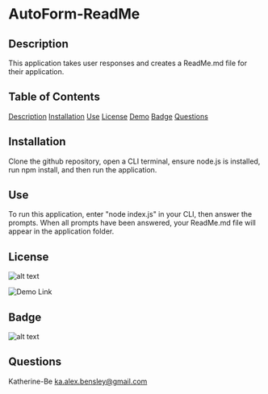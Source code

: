 
# AutoForm-ReadMe

## Description
This application takes user responses and creates a ReadMe.md file for their application.

## Table of Contents

[Description](#description)
[Installation](#installation)
[Use](#use)
[License](#license)
[Demo](#demo)
[Badge](#badge)
[Questions](#questions)
    
## Installation
Clone the github repository, open a CLI terminal, ensure node.js is installed, run npm install, and then run the application. 

## Use
To run this application, enter "node index.js" in your CLI, then answer the prompts. When all prompts have been answered, your ReadMe.md file will appear in the application folder.




## License
![ alt text ](https://img.shields.io/badge/License-None-blue)


![Demo Link](https://watch.screencastify.com/v/BIyMzLybVuypCLPeGe4G)

## Badge
![ alt text ](https://img.shields.io/badge/Creator-KAT-pink)

## Questions
Katherine-Be
ka.alex.bensley@gmail.com
